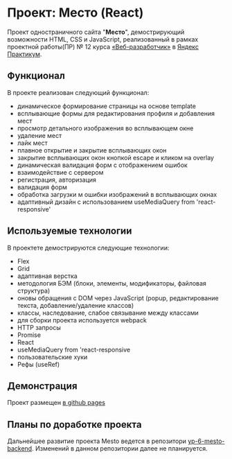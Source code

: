 # Проект: Место (React)

Проект одностраничного сайта "**Место**", демострирующий возможности HTML, CSS и JavaScript,
реализованный в рамках проектной работы(ПР) № 12 курса [«Веб-разработчик»](https://practicum.yandex.ru/web/) в [Яндекс Практикум](https://practicum.yandex.ru/).

## **Функционал**
В проекте реализован следующий функционал:
* динамическое формирование страницы на основе template
* всплывающие формы для редактирования профиля и добавления мест
* просмотр детального изображения во всплывающем окне
* удаление мест
* лайк мест
* плавное открытие и закрытие всплывающих окон
* закрытие всплывающих окон кнопкой escape и кликом на overlay
* динамическая валидация форм с отображением ошибок
* взаимодействие с сервером
* регистрация, авторизация
* валидация форм
* обработка загрузки м ошибки изображений в всплывающих окнах
* адаптивный дизайн с использованием  useMediaQuery from 'react-responsive'

## **Используемые технологии**

В проектете демострируются следующие технологии:
* Flex
* Grid
* адаптивная верстка
* методология БЭМ (блоки, элементы, модификаторы, файловая структура)
* оновы обращения с DOM через JavaScript (popup, редактирование текста, добавление/удаление классов)
* классы, наследование, слабое связывание между классами
* для сборки проекта используется webpack
* HTTP запросы
* Promise
* React
* useMediaQuery from 'react-responsive
* пользовательские хуки
* Рефы (useRef)

## **Демонстрация**

Проект размещен [в github pages](https://kpvakhrushev.github.io/yp-5-mesto-react-auth/)

## **Планы по доработке проекта**
Дальнейшее развитие проекта Mesto ведется в репозитори [yp-6-mesto-backend](https://github.com/KPVakhrushev/yp-6-mesto-backend).
Изменений в данном репозитории далее не планируется.